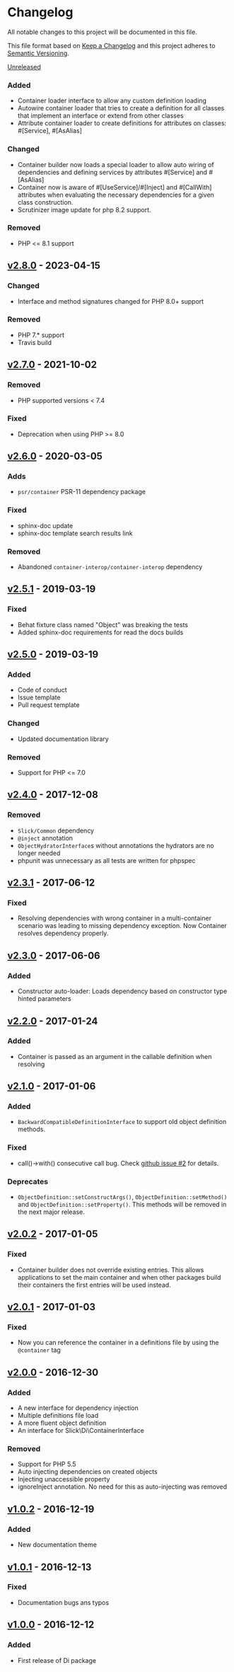 # Changelog

All notable changes to this project will be documented in this file.

This file format based on [Keep a Changelog](http://keepachangelog.com/en/1.0.0/)
and this project adheres to [Semantic Versioning](http://semver.org/spec/v2.0.0.html).

[Unreleased]
### Added
- Container loader interface to allow any custom definition loading
- Autowire container loader that tries to create a definition for all classes
  that implement an interface or extend from other classes
- Attribute container loader to create definitions for attributes on classes:
  #[Service], #[AsAlias]
### Changed
- Container builder now loads a special loader to allow auto wiring
  of dependencies and defining services by attributes #[Service] and #[AsAlias]
- Container now is aware of #[UseService]/#[Inject] and #[CallWith] attributes
  when evaluating the necessary dependencies for a given class construction.
- Scrutinizer image update for php 8.2 support.
### Removed
- PHP <= 8.1 support

## [v2.8.0] - 2023-04-15
### Changed
- Interface and method signatures changed for PHP 8.0+ support
### Removed
- PHP 7.* support
- Travis build

## [v2.7.0] - 2021-10-02
### Removed
- PHP supported versions < 7.4
### Fixed
- Deprecation when using PHP >= 8.0

## [v2.6.0] - 2020-03-05
### Adds
- `psr/container` PSR-11 dependency package
### Fixed
- sphinx-doc update
- sphinx-doc template search results link
### Removed
- Abandoned `container-interop/container-interop` dependency

## [v2.5.1] - 2019-03-19
### Fixed
- Behat fixture class named "Object" was breaking the tests
- Added sphinx-doc requirements for read the docs builds 

## [v2.5.0] - 2019-03-19
### Added
- Code of conduct
- Issue template
- Pull request template
### Changed
- Updated documentation library
### Removed
- Support for PHP <= 7.0

## [v2.4.0] - 2017-12-08
### Removed
- ``Slick/Common`` dependency
- ``@inject`` annotation
- ``ObjectHydratorInterface``s without annotations the hydrators are no longer needed
- phpunit was unnecessary as all tests are written for phpspec  

## [v2.3.1] - 2017-06-12
### Fixed
- Resolving dependencies with wrong container in a multi-container scenario was leading to missing
  dependency exception. Now Container resolves dependency properly.

## [v2.3.0] - 2017-06-06
### Added 
- Constructor auto-loader: Loads dependency based on constructor type hinted parameters 

## [v2.2.0] - 2017-01-24
### Added
- Container is passed as an argument in the callable definition when resolving  

## [v2.1.0] - 2017-01-06
### Added
- ``BackwardCompatibleDefinitionInterface`` to support old object definition methods.

### Fixed
- call()->with() consecutive call bug.
  Check [github issue #2](https://github.com/slickframework/di/issues/2) for details.
  
### Deprecates
- ``ObjectDefinition::setConstructArgs()``, ``ObjectDefinition::setMethod()`` and ``ObjectDefinition::setProperty()``.
  This methods will be removed in the next major release.

## [v2.0.2] - 2017-01-05
### Fixed
- Container builder does not override existing entries. This allows
  applications to set the main container and when other packages build
  their containers the first entries will be used instead.

## [v2.0.1] - 2017-01-03
### Fixed
- Now you can reference the container in a definitions file by using the
  ``@container`` tag

## [v2.0.0] - 2016-12-30
### Added
- A new interface for dependency injection
- Multiple definitions file load
- A more fluent object definition
- An interface for Slick\\Di\\ContainerInterface

### Removed
- Support for PHP 5.5
- Auto injecting dependencies on created objects
- Injecting unaccessible property
- ignoreInject annotation. No need for this as auto-injecting was removed

## [v1.0.2] - 2016-12-19
### Added
- New documentation theme

## [v1.0.1] - 2016-12-13
### Fixed
- Documentation bugs ans typos

## [v1.0.0] - 2016-12-12
### Added
- First release of Di package

[Unreleased]: https://github.com/slickframework/di/compare/v2.8.0...HEAD
[v2.8.0]: https://github.com/slickframework/di/compare/v2.7.0...v2.8.0
[v2.7.0]: https://github.com/slickframework/di/compare/v2.6.0...v2.7.0
[v2.6.0]: https://github.com/slickframework/di/compare/v2.5.1...v2.6.0
[v2.5.1]: https://github.com/slickframework/di/compare/v2.5.0...v2.5.1
[v2.5.0]: https://github.com/slickframework/di/compare/v2.4.0...v2.5.0
[v2.4.0]: https://github.com/slickframework/di/compare/v2.3.1...v2.4.0
[v2.3.1]: https://github.com/slickframework/di/compare/v2.3.0...v2.3.1
[v2.3.0]: https://github.com/slickframework/di/compare/v2.2.0...v2.3.0
[v2.2.0]: https://github.com/slickframework/di/compare/v2.1.0...v2.2.0
[v2.1.0]: https://github.com/slickframework/di/compare/v2.0.2...v2.1.0
[v2.0.2]: https://github.com/slickframework/di/compare/v2.0.1...v2.0.2
[v2.0.1]: https://github.com/slickframework/di/compare/v2.0.0...v2.0.1
[v2.0.0]: https://github.com/slickframework/di/compare/v1.0.2...v2.0.0
[v1.0.2]: https://github.com/slickframework/di/compare/v1.0.1...v1.0.2
[v1.0.1]: https://github.com/slickframework/di/compare/v1.0.0...v1.0.1
[v1.0.0]: https://github.com/slickframework/di/compare/2c2205a...v1.0.0
